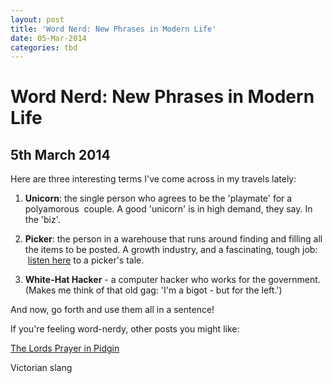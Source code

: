 ```yaml
---
layout: post
title: 'Word Nerd: New Phrases in Modern Life'
date: 05-Mar-2014
categories: tbd
---
```


# Word Nerd: New Phrases in Modern Life

## 5th March 2014

Here are three interesting terms I've come across in my travels lately:

1. **Unicorn**: the single person who agrees to be the 'playmate' for a polyamorous  couple. A good 'unicorn' is in high demand,   they say. In the 'biz'.

2. **Picker**: the person in a warehouse that runs around finding and filling all the items to be posted. A growth industry,   and a fascinating,   tough job:  <a href="http://www.radiolab.org/story/brown-box/">listen here</a> to a picker's tale.

3. **White-Hat Hacker** - a computer hacker who works for the government. (Makes me think of that old gag: 'I'm a bigot - but for the left.')

And now, go forth and use them all in a sentence!

If you're feeling word-nerdy, other posts you might like:

<a href="http://mogantosh.com/the-lords-prayer-in-pidgin-a-little-random-goodness/">The Lords Prayer in Pidgin</a>

Victorian slang
